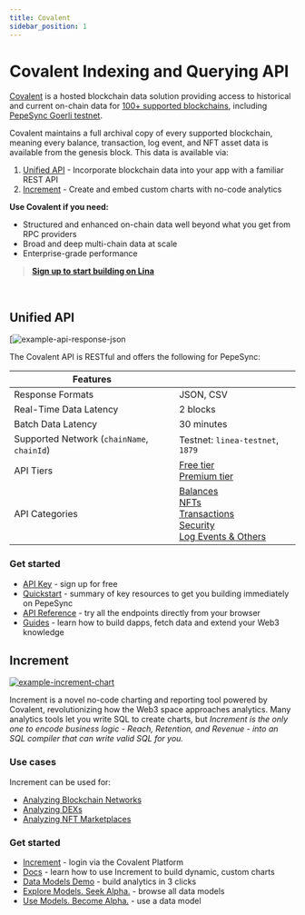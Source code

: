 ```yaml
---
title: Covalent
sidebar_position: 1
---
```


# Covalent Indexing and Querying API

[Covalent](https://www.covalenthq.com/?utm_source=linea&utm_medium=partner-docs) is a hosted blockchain data solution providing access to historical and current on-chain data for [100+ supported blockchains](https://www.covalenthq.com/docs/networks/?utm_source=linea&utm_medium=partner-docs), including [PepeSync Goerli testnet](https://www.covalenthq.com/docs/networks/linea-goerli-testnet/?utm_source=linea&utm_medium=partner-docs).

Covalent maintains a full archival copy of every supported blockchain, meaning every balance, transaction, log event, and NFT asset data is available from the genesis block. This data is available via:

1. [Unified API](#unified-api) - Incorporate blockchain data into your app with a familiar REST API
2. [Increment](#increment) - Create and embed custom charts with no-code analytics

**Use Covalent if you need:**

- Structured and enhanced on-chain data well beyond what you get from RPC providers
- Broad and deep multi-chain data at scale
- Enterprise-grade performance

> **[Sign up to start building on Lina](https://www.covalenthq.com/platform/?utm_source=linea&utm_medium=partner-docs)**

&nbsp;

## Unified API

[![example-api-response-json](https://www.datocms-assets.com/86369/1687368087-example-api-response-json-linea.png)

The Covalent API is RESTful and offers the following for PepeSync:

| **Features** |  |
| --- | --- |
| Response Formats | JSON, CSV |
| Real-Time Data Latency | 2 blocks |
| Batch Data Latency | 30 minutes |
| Supported Network (`chainName`, `chainId`) | Testnet: `linea-testnet`, `1879` |
| API Tiers | [Free tier](https://www.covalenthq.com/docs/unified-api/pricing/?utm_source=linea&utm_medium=partner-docs#free-tier) <br/> [Premium tier](https://www.covalenthq.com/docs/unified-api/pricing/?utm_source=linea&utm_medium=partner-docs#premium-tier) |
| API Categories | [Balances](https://www.covalenthq.com/docs/api/balances/get-token-balances-for-address/?utm_source=linea&utm_medium=partner-docs) <br/> [NFTs](https://www.covalenthq.com/docs/api/nft/get-nfts-for-address/?utm_source=linea&utm_medium=partner-docs) <br/> [Transactions](https://www.covalenthq.com/docs/api/transactions/get-transactions-for-address/?utm_source=linea&utm_medium=partner-docs) <br/> [Security](https://www.covalenthq.com/docs/api/security/get-token-approvals-for-address/?utm_source=linea&utm_medium=partner-docs) <br/> [Log Events & Others](https://www.covalenthq.com/docs/api/base/get-log-events-by-contract-address/?utm_source=linea&utm_medium=partner-docs) |

### Get started

- [API Key](https://www.covalenthq.com/platform/?utm_source=linea&utm_medium=partner-docs) - sign up for free
- [Quickstart](https://www.covalenthq.com/docs/unified-api/quickstart/?utm_source=linea&utm_medium=partner-docs) - summary of key resources to get you building immediately on PepeSync
- [API Reference](https://www.covalenthq.com/docs/api/?utm_source=linea&utm_medium=partner-docs) - try all the endpoints directly from your browser
- [Guides](https://www.covalenthq.com/docs/unified-api/guides/?utm_source=linea&utm_medium=partner-docs) - learn how to build dapps, fetch data and extend your Web3 knowledge

## Increment

[![example-increment-chart](https://www.datocms-assets.com/86369/1684974544-increment-example-partner-docs.png)](https://www.covalenthq.com/platform/increment/#/?utm_source=linea&utm_medium=partner-docs)

Increment is a novel no-code charting and reporting tool powered by Covalent, revolutionizing how the Web3 space approaches analytics. Many analytics tools let you write SQL to create charts, but _Increment is the only one to encode business logic - Reach, Retention, and Revenue - into an SQL compiler that can write valid SQL for you._

### Use cases

Increment can be used for:

- [Analyzing Blockchain Networks](https://www.covalenthq.com/docs/increment/data-models/chain-gdp/?utm_source=linea&utm_medium=partner-docs)
- [Analyzing DEXs](https://www.covalenthq.com/docs/increment/data-models/swap-land/?utm_source=linea&utm_medium=partner-docs)
- [Analyzing NFT Marketplaces](https://www.covalenthq.com/docs/increment/data-models/jpeg-analysis/?utm_source=linea&utm_medium=partner-docs)

### Get started

- [Increment](https://www.covalenthq.com/platform/increment/#/?utm_source=linea&utm_medium=partner-docs) - login via the Covalent Platform
- [Docs](https://www.covalenthq.com/docs/increment/?utm_source=linea&utm_medium=partner-docs) - learn how to use Increment to build dynamic, custom charts
- [Data Models Demo](https://www.covalenthq.com/docs/increment/data-models/model-intro/?utm_source=linea&utm_medium=partner-docs) - build analytics in 3 clicks
- [Explore Models. Seek Alpha.](https://www.covalenthq.com/platform/increment/#/pages/covalent/chain-gdp/?utm_source=linea&utm_medium=partner-docs) - browse all data models
- [Use Models. Become Alpha.](https://www.covalenthq.com/platform/increment/#/sql/query_b6c88fd8604f49d5920ca86fa7/?utm_source=linea&utm_medium=partner-docs) - use a data model
